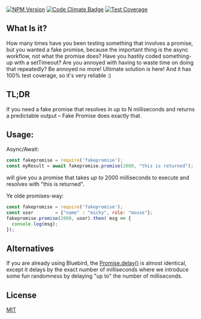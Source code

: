 
[![NPM Version][npm-img]][npm-url]
[![Code Climate Badge][codeclimate-img]][codeclimate-url]
[![Test Coverage][coverage-img]][coverage-url]

## What Is it?

How many times have you been testing something that involves a promise, but you
wanted a fake promise, because the important thing is the async workflow, not
what the promise does? Have you hastily coded something-up with a setTimeout?
Are you annoyed with having to waste time on doing that repeatedly? Be annoyed
no more! Ultimate solution is here! And it has 100% test coverage, so it's very
reliable :)

## TL;DR

If you need a fake promise that resolves in up to N milliseconds and returns a
predictable output – Fake Promise does exactly that. 

## Usage:

Async/Await:

```javascript
const fakepromise = require('fakepromise');
const myResult = await fakepromise.promise(2000, "this is returned");
```

will give you a promise that takes *up to* 2000 milliseconds to execute and
resolves with "this is returned".

Ye olde promises-way:

```javascript
const fakepromise = require('fakepromise');
const user        = {"name" : "micky", role: "mouse"};
fakepromise.promise(2000, user).then( msg => {
  console.log(msg);
});
```

## Alternatives

If you are already using Bluebird, the
[Promise.delay()](http://bluebirdjs.com/docs/api/promise.delay.html) is almost
identical, except it delays by the exact number of milliseconds where we
introduce some fun randomness by delaying "up to" the number of milliseconds. 

## License

[MIT](LICENSE)

[npm-img]: https://img.shields.io/npm/v/fakepromise.svg?style=flat
[npm-url]: https://www.npmjs.com/package/fakepromise
[codeclimate-img]: https://codeclimate.com/github/inadarei/fakepromise/badges/gpa.svg
[codeclimate-url]: https://codeclimate.com/github/inadarei/fakepromise
[coverage-img]: https://api.codeclimate.com/v1/badges/cb7dfc4827bac808b77b/test_coverage
[coverage-url]: https://codeclimate.com/github/inadarei/fakepromise/test_coverage
